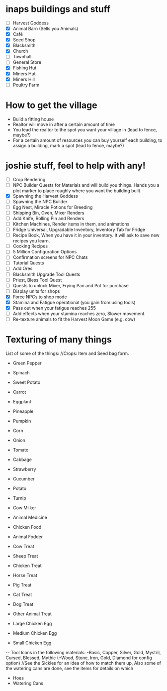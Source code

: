 # inaps buildings and stuff
- [ ] Harvest Goddess
- [x] Animal Barn (Sells you Animals)
- [x] Café 
- [x] Seed Shop
- [x] Blacksmith
- [x] Church
- [ ] Townhall
- [ ] General Store
- [x] Fishing Hut 
- [x] Miners Hut 
- [x] Miners Hill
- [ ] Poultry Farm

# How to get the village
* Build a fitting house
* Realtor will move in after a certain amount of time
* You lead the realtor to the spot you want your village in (lead to fence, maybe?)
* For a certain amount of resources you can buy yourself each building, to assign a building, mark a spot (lead to fence, maybe?)


# joshie stuff, feel to help with any!
- [ ] Crop Rendering
- [ ] NPC Builder Quests for Materials and will build you things. Hands you a plot marker to place roughly where you want the building built.
- [x] Spawning the Harvest Goddess
- [ ] Spawning the NPC Builder
- [ ] Egg Nest, Miracle Potions for Breeding
- [ ] Shipping Bin, Oven, Mixer Renders
- [ ] Add Knife, Rolling Pin and Renders
- [ ] Kitchen Machines, Render items in them, and animations
- [ ] Fridge Universal, Upgradable Inventory, Inventory Tab for Fridge
- [ ] Recipe Book, When you have it in your inventory. It will ask to save new recipes you learn.
- [ ] Cooking Recipes
- [ ] 5 Million Configuration Options
- [ ] Confirmation screens for NPC Chats
- [ ] Tutorial Quests
- [ ] Add Ores
- [ ] Blacksmith Upgrade Tool Quests
- [ ] Priest, Bless Tool Quest
- [ ] Quests to unlock Mixer, Frying Pan and Pot for purchase
- [ ] Display units for shops
- [x] Force NPCs to shop mode
- [x] Stamina and Fatigue operational (you gain from using tools)
- [x] Pass out when your fatigue reaches 255
- [ ] Add effects when your stamina reaches zero, Slower movement.
- [ ] Re-texture animals to fit the Harvest Moon Game (e.g. cow)

# Texturing of many things
List of some of the things:
//Crops: Item and Seed bag form.
* Green Pepper
* Spinach
* Sweet Potato
* Carrot
* Eggplant
* Pineapple
* Pumpkin
* Corn
* Onion
* Tomato
* Cabbage
* Strawberry
* Cucumber
* Potato
* Turnip

* Cow Milker
* Animal Medicine
* Chicken Food
* Animal Fodder

* Cow Treat
* Sheep Treat
* Chicken Treat
* Horse Treat
* Pig Treat
* Cat Treat
* Dog Treat
* Other Animal Treat

* Large Chicken Egg
* Medium Chicken Egg
* Small Chicken Egg

-- Tool Icons in the following materials:
-Basic, Copper, Silver, Gold, Mystril, Cursed, Blessed, Mythic (+Wood, Stone, Iron, Gold, Diamond for config option)
//See the Sickles for an idea of how to match them up, Also some of the watering cans are done, see the items for details on which
* Hoes
* Watering Cans

